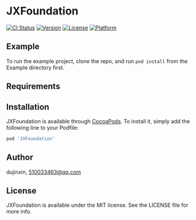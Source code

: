 # JXFoundation

[![CI Status](https://img.shields.io/travis/dujinxin/JXFoundation.svg?style=flat)](https://travis-ci.org/dujinxin/JXFoundation)
[![Version](https://img.shields.io/cocoapods/v/JXFoundation.svg?style=flat)](https://cocoapods.org/pods/JXFoundation)
[![License](https://img.shields.io/cocoapods/l/JXFoundation.svg?style=flat)](https://cocoapods.org/pods/JXFoundation)
[![Platform](https://img.shields.io/cocoapods/p/JXFoundation.svg?style=flat)](https://cocoapods.org/pods/JXFoundation)

## Example

To run the example project, clone the repo, and run `pod install` from the Example directory first.

## Requirements

## Installation

JXFoundation is available through [CocoaPods](https://cocoapods.org). To install
it, simply add the following line to your Podfile:

```ruby
pod 'JXFoundation'
```

## Author

dujinxin, 510033463@qq.com

## License

JXFoundation is available under the MIT license. See the LICENSE file for more info.
